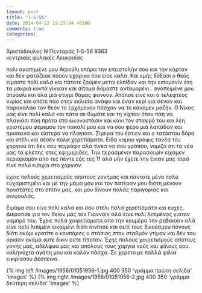```yaml
---
layout: post
title: "1-5-56"
date: 2014-04-22 19:25:04 +0100
comments: true
categories:
---
```


Χριστόδουλος Ν Πενταράς 1-5-56   8363<br/>
κεντρικές φυλακές Λευκοσίας

πολι αγαπημένε μου Ατρούλι επήρα την επειστολήν σου και την κάρταν και δέν φατάζεσε πόσον εχάρικα που είσε καλά. Και εμής δόξασι ο θεός είμαστε πολί καλά και πάτοτε ζούμεν μετιν ελπίδαν και την ειπομονίν ότη τα μακριά κοντά γίνικαν και σίτομα δάμαστε ανταμομένι.. αγαπειμένε μου ατρούλι και όλα μιά στιγμί θάμας φανούν. Απόπσε είνε και ο τελεφτέος νιφίος και οπότε πάο στην εκλισία ανάφο και έναν κερί για σέναν και παρακαλάο τον θεόν το ερχόμενον πάσχαν να το κάνομεν μαζήν. Ο Νίκος μας είνε πολί καλά και πάτα σε θυμάτε και τη νίχταν όταν πάη να πλαγιάσι πάη πρότα στο εικονοστάσιν και κάνι τον σταφρό του και λέη γριστέμου φέρεμου τον παπαλί μου και να σου φέρο μιά λαπάδαν και προσκινά και είστερα να πλαγιάσι. Σίμερα του έστιεν και ο τατάστου δόρα και στέλι και σέσέν πολά χερετίσματα. Είδα ναμου γράφις τανέα του χοργιού ότι δέν σου ταγράφο αλά τίνεα να σου γράπσο, νομίζο ότι τα νέα μας τα φλέπης στες εφημερίδες. Την περασμένιν παρασκεφίν είχαμεν περιορισμόν απο τες πέντε εός τες 11 αλά μήν έχετε την ένιαν μας τορά είνε πολύ εισιχία στο χοργιόν.

εχεις πολούς χερετισμούς αποτους γονήμας και πάντοτε μένο πολύ ευχαριστιμένι και με την μάμα μου και τον πατέραν μου διότη μένουν προστάτες στο σπίτιν μας, και μου δίνουν πολάς παριγοριάς και σινφουλάς.

Ειμάμα σου είνε πολί καλά και σου στέλι πολά χερετίσματα και ευχές. Διεροτίσε για τον θείον μας τον Γιαννοίν αλά έινε πολί λιπιμένος γιατον γαμπρό του. Έχεις πολά χαιρετίσματα απο την κουμέρα την ρεβεκούν αλά είνε πολί λιπιμένι εικαιμένι διότι σινίτισε και αυτί τους δικούσμου πόνους διότι ακόμι κρατίτε ο κουπάρος ο στάσιος στον σταθμόν γτίμαν και δέν του όρισαν ακόμα ούτε δίκιν ούτε τίποταν. Έχης πολούς χαιρετισμούς αποτους γονής μας, αδέλφυα μας και απόλους τους χοργια νούς και φίλους σου. καληνύχτα αγάπη μου και καλόν πάσχα. Σε χερετο με πολλά φιλία<br/>
εικιρίασου Δέσπεινα.

{% img left /images/1956/01051956-1.jpg 400 350 'γράμμα πρώτη σελίδα' 'images' %}
{% img right /images/1956/01051956-2.jpg 400 350 'γράμμα δεύτερη σελίδα' 'images' %}

